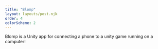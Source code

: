 ```yaml
---
title: "Blomp"
layout: layouts/post.njk
order: 4
colorScheme: 2
---
```


Blomp is a Unity app for connecting a phone to a unity game running on a computer!
